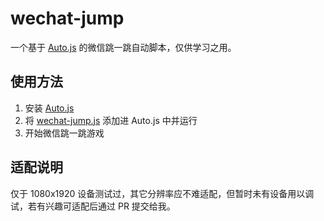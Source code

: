 # wechat-jump

一个基于 [Auto.js](https://github.com/hyb1996/Auto.js) 的微信跳一跳自动脚本，仅供学习之用。

## 使用方法

1. 安装 [Auto.js](https://github.com/hyb1996/Auto.js/releases)
2. 将 [wechat-jump.js](https://raw.githubusercontent.com/Lanfei/wechat-jump/master/wechat-jump.js) 添加进 Auto.js 中并运行
3. 开始微信跳一跳游戏

## 适配说明

仅于 1080x1920 设备测试过，其它分辨率应不难适配，但暂时未有设备用以调试，若有兴趣可适配后通过 PR 提交给我。
